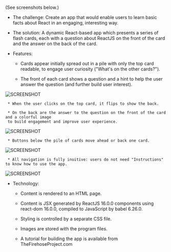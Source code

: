 (See screenshots below.)

* The challenge: Create an app that would enable users to learn basic facts about React in an engaging, interesting way.

* The solution: A dynamic React-based app which presents a series of flash cards, each with a question about ReactJS on the front of the card and the answer on the back of the card.

* Features:
     *  Cards appear initially spread out in a pile with only the top card readable, to engage user curiosity ("What's on the other cards?").

     * The front of each card shows a question and a hint to help the user answer the question (and further build user interest).
     
![SCREENSHOT](./images/Flashback.png)

     * When the user clicks on the top card, it flips to show the back.

     * On the back are the answer to the question on the front of the card and a colorful image 
     to build engagement and improve user experience.

![SCREENSHOT](./images/Flashback_flip.gif)

     * Buttons below the pile of cards move ahead or back one card. 

![SCREENSHOT](./images/Flashback_advance.gif)

     * All navigation is fully inuitive: users do not need "Instructions" to know how to use the app.

![SCREENSHOT](./images/Flashback_advance_and_flip.gif)

* Technology:
     * Content is rendered to an HTML page.

     * Content is JSX generated by ReactJS 16.0.0 components using react-dom 16.0.0, compiled to JavaScript by babel 6.26.0.

     * Styling is controlled by a separate CSS file.

     * Images are stored with the program files.

     * A tutorial for building the app is available from TheFirehoseProject.com
